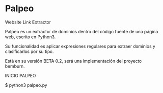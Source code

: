 # Palpeo
Website Link Extractor

Palpeo es un extractor de dominios dentro del código fuente de una página web, escrito en Python3.

Su funcionalidad es aplicar expresiones regulares para extraer dominios y clasificarlos por su tipo.

Está en su versión BETA 0.2, será una implementación del proyecto bemburn.

INICIO PALPEO

$ python3 palpeo.py
